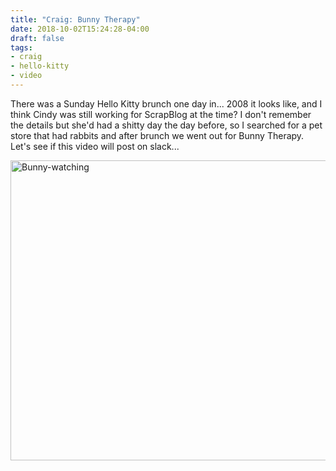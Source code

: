 ```yaml
---
title: "Craig: Bunny Therapy"
date: 2018-10-02T15:24:28-04:00
draft: false
tags:
- craig
- hello-kitty
- video
---
```


There was a Sunday Hello Kitty brunch one day in... 2008 it looks like, and I think Cindy was still working for ScrapBlog at the time? I don't remember the details but she'd had a shitty day the day before, so I searched for a pet store that had rabbits and after brunch we went out for Bunny Therapy. Let's see if this video will post on slack...

<a data-flickr-embed="true" href="https://www.flickr.com/photos/focalcurve/3035986530/" title="Bunny-watching"><img src="https://farm4.staticflickr.com/3026/3035986530_64b2cedb1f_z.jpg?zz&#x3D;1" width="640" height="480" alt="Bunny-watching"></a><script async src="//embedr.flickr.com/assets/client-code.js" charset="utf-8"></script>
